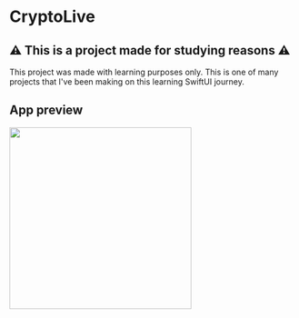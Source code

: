 # CryptoLive

## ⚠️ This is a project made for studying reasons ⚠️
This project was made with learning purposes only. This is one of many projects that I've been making on this learning SwiftUI journey.

## App preview
<img src="https://user-images.githubusercontent.com/44242141/203172729-9186d0c6-7661-4a91-815c-49c4028c6801.gif" width="320px">
